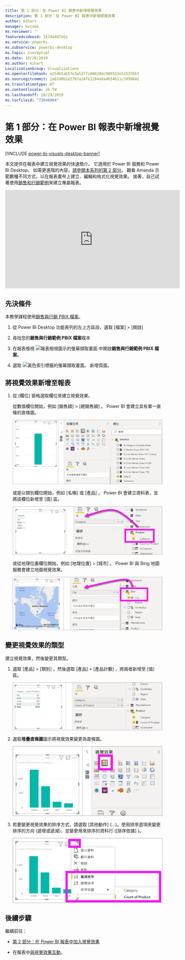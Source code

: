 ```yaml
---
title: 第 1 部分：在 Power BI 報表中新增視覺效果
description: 第 1 部分：在 Power BI 報表中新增視覺效果
author: mihart
manager: kvivek
ms.reviewer: ''
featuredvideoid: IkJda4O7oGs
ms.service: powerbi
ms.subservice: powerbi-desktop
ms.topic: conceptual
ms.date: 10/28/2019
ms.author: mihart
LocalizationGroup: Visualizations
ms.openlocfilehash: e25db5ab57e3a52ffc08020dc980553e515256bf
ms.sourcegitcommit: 2a61d8b1e2707a24fe1284a8a4034b11c3999842
ms.translationtype: HT
ms.contentlocale: zh-TW
ms.lasthandoff: 10/29/2019
ms.locfileid: "73048904"
---
```

# <a name="part-1-add-visualizations-to-a-power-bi-report"></a>第 1 部分：在 Power BI 報表中新增視覺效果

[!INCLUDE [power-bi-visuals-desktop-banner](../includes/power-bi-visuals-desktop-banner.md)]

本文提供在報表中建立視覺效果的快速簡介。 它適用於 Power BI 服務和 Power BI Desktop。 如需更進階的內容，[請參閱本系列的第 2 部分](power-bi-report-add-visualizations-ii.md)。 觀看 Amanda 示範數種不同方式，以在報表畫布上建立、編輯和格式化視覺效果。 接著，自己試著使用[銷售和行銷範例](../sample-datasets.md)來建立專屬報表。

<iframe width="560" height="315" src="https://www.youtube.com/embed/IkJda4O7oGs" frameborder="0" allowfullscreen></iframe>

## <a name="prerequisites"></a>先決條件

本教學課程使用[銷售與行銷 PBIX 檔案](http://download.microsoft.com/download/9/7/6/9767913A-29DB-40CF-8944-9AC2BC940C53/Sales%20and%20Marketing%20Sample%20PBIX.pbix)。

1. 從 Power BI Desktop 功能表列的左上方區段，選取 [檔案]   > [開啟] 
   
2. 尋找您的**銷售與行銷範例 PBIX 檔案**複本

1. 在報表檢視 ![報表檢視圖示的螢幕擷取畫面](media/power-bi-visualization-kpi/power-bi-report-view.png) 中開啟**銷售與行銷範例 PBIX 檔案**。

1. 選取 ![黃色索引標籤的螢幕擷取畫面。](media/power-bi-visualization-kpi/power-bi-yellow-tab.png) 新增頁面。

## <a name="add-visualizations-to-the-report"></a>將視覺效果新增至報表

1. 從 [欄位]  窗格選取欄位來建立視覺效果。

    從數值欄位開始，例如 [銷售額]   > [總銷售額]  。 Power BI 會建立具有單一直條的直條圖。

    ![具有單一直條的直條圖螢幕擷取畫面。](media/power-bi-report-add-visualizations-i/power-bi-column-chart.png)

    或是以類別欄位開始，例如 [名稱]  或 [產品]  。 Power BI 會建立資料表，並將該欄位新增至 [值]  區。

    ![資料表 (內含四個類別) 的螢幕擷取畫面](media/power-bi-report-add-visualizations-i/power-bi-product.png)

    或從地理位置欄位開始，例如 [地理位置]   > [城市]  。 Power BI 與 Bing 地圖服務會建立地圖視覺效果。

    ![地圖視覺效果的螢幕擷取畫面。](media/power-bi-report-add-visualizations-i/power-bi-maps.png)

## <a name="change-the-type-of-visualization"></a>變更視覺效果的類型

 建立視覺效果，然後變更其類型。 
 
 1. 選取 [產品]   > [類別]  ，然後選取 [產品]   > [產品計數]  ，將兩者新增至 [值]  區。

    ![[欄位] 窗格的螢幕擷取畫面，[值] 區也已標示。](media/power-bi-report-add-visualizations-i/power-bi-create-visual.png)

1. 選取**堆疊直條圖**圖示將視覺效果變更為直條圖。

   ![標示堆疊直條圖圖示的 [視覺效果] 窗格螢幕擷取畫面。](media/power-bi-report-add-visualizations-i/power-bi-convert.png)

1. 若要變更視覺效果的排序方式，請選取 [其他動作]  (...)。使用排序選項來變更排序的方向 (遞增或遞減)，並變更用來排序的資料行 ([排序依據]  )。

   ![其他動作下拉式清單的螢幕擷取畫面。](media/power-bi-report-add-visualizations-i/power-bi-sort.png)
  
## <a name="next-steps"></a>後續步驟

 繼續前往：

* [第 2 部分：在 Power BI 報表中加入視覺效果](power-bi-report-add-visualizations-ii.md)

* 在報表中[與視覺效果互動](../consumer/end-user-reading-view.md)。

